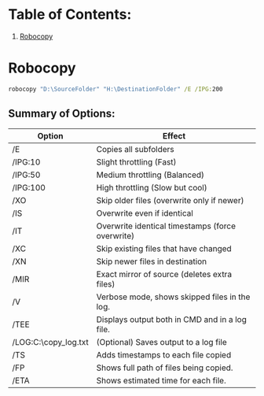 # Table of Contents:
1) [Robocopy](#robocopy)

# Robocopy
```cmd
robocopy "D:\SourceFolder" "H:\DestinationFolder" /E /IPG:200
```
## Summary of Options:
| Option | Effect |
|--------|--------|
|/E | Copies all subfolders|
|/IPG:10 | Slight throttling (Fast)|
|/IPG:50 | Medium throttling (Balanced)|
|/IPG:100| High throttling (Slow but cool)|
|/XO | Skip older files (overwrite only if newer)|
|/IS | Overwrite even if identical|
|/IT | Overwrite identical timestamps (force overwrite)|
|/XC | Skip existing files that have changed|
|/XN | Skip newer files in destination|
|/MIR | Exact mirror of source (deletes extra files)|
|/V | Verbose mode, shows skipped files in the log.|
|/TEE | Displays output both in CMD and in a log file.|
|/LOG:C:\copy_log.txt | (Optional) Saves output to a log file|
|/TS | Adds timestamps to each file copied|
|/FP | Shows full path of files being copied.|
|/ETA | Shows estimated time for each file.|
